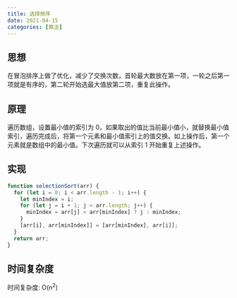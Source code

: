 ```yaml
---
title: 选择排序
date: 2021-04-15
categories: [算法]
---
```


## 思想

在冒泡排序上做了优化，减少了交换次数，首轮最大数放在第一项，一轮之后第一项就是有序的，第二轮开始选最大值放第二项，重复此操作。

## 原理

遍历数组，设置最小值的索引为 0，如果取出的值比当前最小值小，就替换最小值索引，遍历完成后，将第一个元素和最小值索引上的值交换。如上操作后，第一个元素就是数组中的最小值。下次遍历就可以从索引 1 开始重复上述操作。

## 实现

```js
function selectionSort(arr) {
  for (let i = 0; i < arr.length - 1; i++) {
    let minIndex = i;
    for (let j = i + 1; j < arr.length; j++) {
      minIndex = arr[j] < arr[minIndex] ? j : minIndex;
    }
    [arr[i], arr[minIndex]] = [arr[minIndex], arr[i]];
  }
  return arr;
}
```

## 时间复杂度

时间复杂度: O(n<sup>2</sup>)
